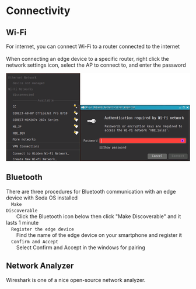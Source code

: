<h1> Connectivity </h1>

## <h2> Wi-Fi </h2>
For internet, you can connect Wi-Fi to a router connected to the internet<br><br>
When connecting an edge device to a specific router, right click the network settings icon, select the AP to connect to, and enter the password<Br>

![Wi-Fi Connection](./picture/wifi_connection.png)

## <h2> Bluetooth </h2>
There are three procedures for Bluetooth communication with an edge device with Soda OS installed<br>
&emsp;<code class="code_accent">Make Discoverable</code><br>
&emsp;&emsp;Click the Bluetooth icon below then click "Make Discoverable" and it lasts 1 minute<br>
&emsp;<code class="code_accent">Register the edge device</code><br>
&emsp;&emsp;Find the name of the edge device on your smartphone and register it<br>
&emsp;<code class="code_accent">Confirm and Accept</code><br>
&emsp;&emsp;Select Confirm and Accept in the windows for pairing<br>

## <h2> Network Analyzer </h2>
Wireshark is one of a nice open-source network analyzer.